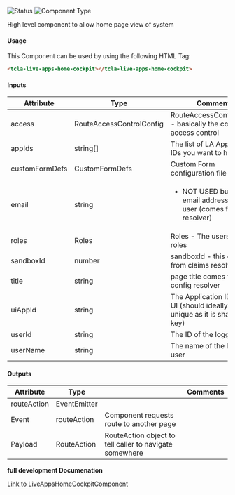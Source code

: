 
![Status][auto] ![Component Type][top] <!--Component Meta {"created_by":"Auto", "reviewed_by":"Auto", "last_modified_by":"Auto", "comment":"high level component"} Component Meta -->


<p>High level component to allow home page view of system</p>



#### Usage


This Component can be used by using the following HTML Tag:

```html
<tcla-live-apps-home-cockpit></tcla-live-apps-home-cockpit>
```

#### Inputs

Attribute | Type | Comments
--- | --- | ---
access | RouteAccessControlConfig | RouteAccessControlConfig - basically the config for access control
appIds | string[] | The list of LA Application IDs you want to handle
customFormDefs | CustomFormDefs | Custom Form configuration file
email | string | <ul><li>NOT USED but is the email address of the user (comes from resolver)</li></ul>
roles | Roles | Roles - The users current roles
sandboxId | number | sandboxId - this comes from claims resolver
title | string | page title comes from config resolver
uiAppId | string | The Application ID of the UI (should ideally be unique as it is shared state key)
userId | string | The ID of the logged user
userName | string | The name of the logged user

#### Outputs

Attribute | Type |   | Comments
--- | --- | --- | ---
routeAction | EventEmitter<RouteAction> |   |  
  | Event |  routeAction  |  Component requests route to another page
  | Payload |  RouteAction  |  RouteAction object to tell caller to navigate somewhere


<b>full development Documenation</b>

[Link to LiveAppsHomeCockpitComponent](https://tibcosoftware.github.io/TCSTK-Angular/libdocs/tc-liveapps-lib/components/LiveAppsHomeCockpitComponent.html)


[auto]: https://img.shields.io/badge/Status-auto%20generated-lightgrey.svg?style=flat "auto generated"

[manually]: https://img.shields.io/badge/Status-manually%20created-yellow.svg?style=flat "manually created"

[draft]: https://img.shields.io/badge/Status-draft-red.svg?style=flat "draft"

[review]: https://img.shields.io/badge/Status-need%20review-yellowgreen.svg?style=flat "need review"

[review done]: https://img.shields.io/badge/Status-review%20done-green.svg?style=flat "review done"

[finalized]: https://img.shields.io/badge/Status-finalized-brightgreen.svg?style=flat "finalized"

[top]: https://img.shields.io/badge/Component%20Type-Top-blue.svg?style=flat "top Component"

[major]: https://img.shields.io/badge/Component%20Type-major%20Component-blue.svg?style=flat "major Component"

[minor]: https://img.shields.io/badge/Component%20Type-minor%20Component-blue.svg?style=flat "minor Component"


